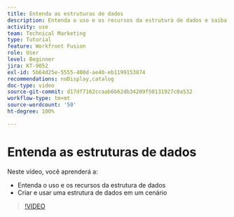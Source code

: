 ```yaml
---
title: Entenda as estruturas de dados
description: Entenda o uso e os recursos da estrutura de dados e saiba como criar e usar uma estrutura de dados em um cenário, tudo sem sair do  [!DNL Adobe Workfront Fusion].
activity: use
team: Technical Marketing
type: Tutorial
feature: Workfront Fusion
role: User
level: Beginner
jira: KT-9052
exl-id: 5b64d25e-5555-400d-ae40-eb1199153874
recommendations: noDisplay,catalog
doc-type: video
source-git-commit: d17df7162ccaab6b62db34209f50131927c0a532
workflow-type: tm+mt
source-wordcount: '50'
ht-degree: 100%

---
```


# Entenda as estruturas de dados

Neste vídeo, você aprenderá a:

* Entenda o uso e os recursos da estrutura de dados
* Criar e usar uma estrutura de dados em um cenário

>[!VIDEO](https://video.tv.adobe.com/v/335293/?quality=12&learn=on&enablevpops)
